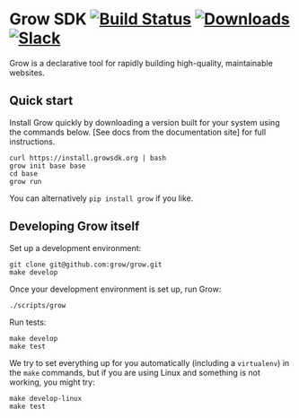 # Grow SDK [![Build Status](https://api.travis-ci.org/grow/grow.svg)](https://travis-ci.org/grow/grow) [![Downloads](https://img.shields.io/github/downloads/grow/grow/total.svg)](https://github.com/grow/grow/releases) [![Slack](https://growsdk.herokuapp.com/badge.svg)](https://growsdk.herokuapp.com)

Grow is a declarative tool for rapidly building high-quality, maintainable
websites.

## Quick start

Install Grow quickly by downloading a version built for your system using the
commands below. [See docs from the documentation site] for full instructions.

```
curl https://install.growsdk.org | bash
grow init base base
cd base
grow run
```

You can alternatively `pip install grow` if you like.

## Developing Grow itself

Set up a development environment:

```
git clone git@github.com:grow/grow.git
make develop
```

Once your development environment is set up, run Grow:

```
./scripts/grow
```

Run tests:

```
make develop
make test
```

We try to set everything up for you automatically (including a `virtualenv`) in
the `make` commands, but if you are using Linux and something is not working,
you might try:

```
make develop-linux
make test
```
